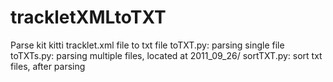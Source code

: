# trackletXMLtoTXT
Parse kit kitti tracklet.xml file to txt file
toTXT.py: parsing single file
toTXTs.py: parsing multiple files, located at 2011_09_26/
sortTXT.py: sort txt files, after parsing
